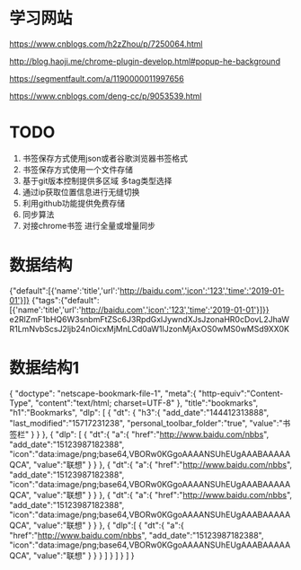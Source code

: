 # 学习网站

https://www.cnblogs.com/h2zZhou/p/7250064.html

http://blog.haoji.me/chrome-plugin-develop.html#popup-he-background

https://segmentfault.com/a/1190000011997656

https://www.cnblogs.com/deng-cc/p/9053539.html

# TODO

1. 书签保存方式使用json或者谷歌浏览器书签格式
2. 书签保存方式使用一个文件存储
3. 基于git版本控制提供多区域 多tag类型选择
4. 通过ip获取位置信息进行无缝切换
5. 利用github功能提供免费存储
6. 同步算法
7. 对接chrome书签 进行全量或增量同步

# 数据结构

{"default":[{'name':'title','url':'http://baidu.com','icon':'123','time':'2019-01-01'}]}
{"tags":{"default":[{'name':'title','url':'http://baidu.com','icon':'123','time':'2019-01-01'}]}}
e2RlZmF1bHQ6W3snbmFtZSc6J3RpdGxlJywndXJsJzonaHR0cDovL2JhaWR1LmNvbScsJ2ljb24nOicxMjMnLCd0aW1lJzonMjAxOS0wMS0wMSd9XX0K

# 数据结构1

{
    "doctype": "netscape-bookmark-file-1",
    "meta":{
        "http-equiv":"Content-Type",
        "content":"text/html; charset=UTF-8"
    },
    "title":"bookmarks",
    "h1":"Bookmarks",
    "dlp": [
        {
            "dt": {
                "h3":{
                    "add_date":"144412313888",
                    "last_modified":"15717231238",
                    "personal_toolbar_folder":"true",
                    "value":"书签栏"
                }
            }
        },
        {
            "dlp": [
                {
                    "dt":{
                        "a":{
                            "href":"http://www.baidu.com/nbbs",
                            "add_date":"15123987182388",
                            "icon":"data:image/png;base64,VBORw0KGgoAAAANSUhEUgAAABAAAAAQCA",
                            "value":"联想"
                        }
                    }
                },
                {
                    "dt":{
                        "a":{
                            "href":"http://www.baidu.com/nbbs",
                            "add_date":"15123987182388",
                            "icon":"data:image/png;base64,VBORw0KGgoAAAANSUhEUgAAABAAAAAQCA",
                            "value":"联想"
                        }
                    }
                },
                {
                    "dt":{
                        "a":{
                            "href":"http://www.baidu.com/nbbs",
                            "add_date":"15123987182388",
                            "icon":"data:image/png;base64,VBORw0KGgoAAAANSUhEUgAAABAAAAAQCA",
                            "value":"联想"
                        }
                    }
                },
                {
                    "dlp":[
                        {
                            "dt":{
                                "a":{
                                    "href":"http://www.baidu.com/nbbs",
                                    "add_date":"15123987182388",
                                    "icon":"data:image/png;base64,VBORw0KGgoAAAANSUhEUgAAABAAAAAQCA",
                                    "value":"联想"
                                }
                            }
                        }
                    ]
                }
            ]
        }
    ]
}